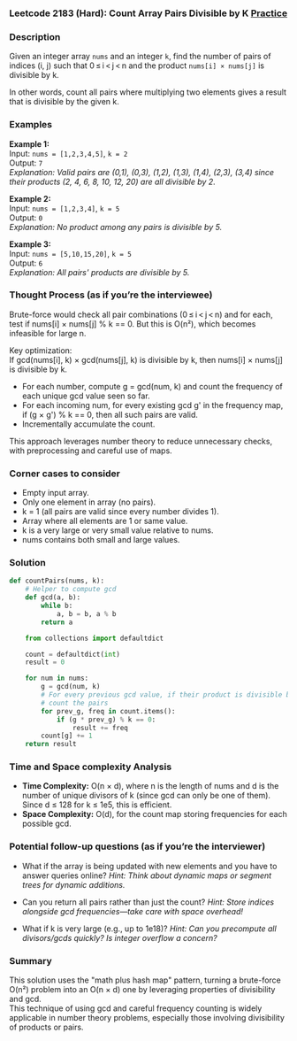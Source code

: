 ### Leetcode 2183 (Hard): Count Array Pairs Divisible by K [Practice](https://leetcode.com/problems/count-array-pairs-divisible-by-k)

### Description  
Given an integer array `nums` and an integer `k`, find the number of pairs of indices (i, j) such that 0 ≤ i < j < n and the product `nums[i] × nums[j]` is divisible by k.

In other words, count all pairs where multiplying two elements gives a result that is divisible by the given k.

### Examples  

**Example 1:**  
Input: `nums = [1,2,3,4,5]`, `k = 2`  
Output: `7`  
*Explanation: Valid pairs are (0,1), (0,3), (1,2), (1,3), (1,4), (2,3), (3,4) since their products (2, 4, 6, 8, 10, 12, 20) are all divisible by 2.*

**Example 2:**  
Input: `nums = [1,2,3,4]`, `k = 5`  
Output: `0`  
*Explanation: No product among any pairs is divisible by 5.*

**Example 3:**  
Input: `nums = [5,10,15,20]`, `k = 5`  
Output: `6`  
*Explanation: All pairs' products are divisible by 5.*

### Thought Process (as if you’re the interviewee)  
Brute-force would check all pair combinations (0 ≤ i < j < n) and for each, test if nums[i] × nums[j] % k == 0. But this is O(n²), which becomes infeasible for large n.

Key optimization:  
If gcd(nums[i], k) × gcd(nums[j], k) is divisible by k, then nums[i] × nums[j] is divisible by k.  
- For each number, compute g = gcd(num, k) and count the frequency of each unique gcd value seen so far.
- For each incoming num, for every existing gcd g' in the frequency map, if (g × g') % k == 0, then all such pairs are valid.
- Incrementally accumulate the count.

This approach leverages number theory to reduce unnecessary checks, with preprocessing and careful use of maps.

### Corner cases to consider  
- Empty input array.
- Only one element in array (no pairs).
- k = 1 (all pairs are valid since every number divides 1).
- Array where all elements are 1 or same value.
- k is a very large or very small value relative to nums.
- nums contains both small and large values.

### Solution

```python
def countPairs(nums, k):
    # Helper to compute gcd
    def gcd(a, b):
        while b:
            a, b = b, a % b
        return a

    from collections import defaultdict

    count = defaultdict(int)
    result = 0

    for num in nums:
        g = gcd(num, k)
        # For every previous gcd value, if their product is divisible by k,
        # count the pairs
        for prev_g, freq in count.items():
            if (g * prev_g) % k == 0:
                result += freq
        count[g] += 1
    return result
```

### Time and Space complexity Analysis  

- **Time Complexity:** O(n × d), where n is the length of nums and d is the number of unique divisors of k (since gcd can only be one of them). Since d ≤ 128 for k ≤ 1e5, this is efficient.
- **Space Complexity:** O(d), for the count map storing frequencies for each possible gcd.

### Potential follow-up questions (as if you’re the interviewer)  

- What if the array is being updated with new elements and you have to answer queries online?
  *Hint: Think about dynamic maps or segment trees for dynamic additions.*

- Can you return all pairs rather than just the count?
  *Hint: Store indices alongside gcd frequencies—take care with space overhead!*

- What if k is very large (e.g., up to 1e18)?
  *Hint: Can you precompute all divisors/gcds quickly? Is integer overflow a concern?*

### Summary
This solution uses the "math plus hash map" pattern, turning a brute-force O(n²) problem into an O(n × d) one by leveraging properties of divisibility and gcd.  
This technique of using gcd and careful frequency counting is widely applicable in number theory problems, especially those involving divisibility of products or pairs.